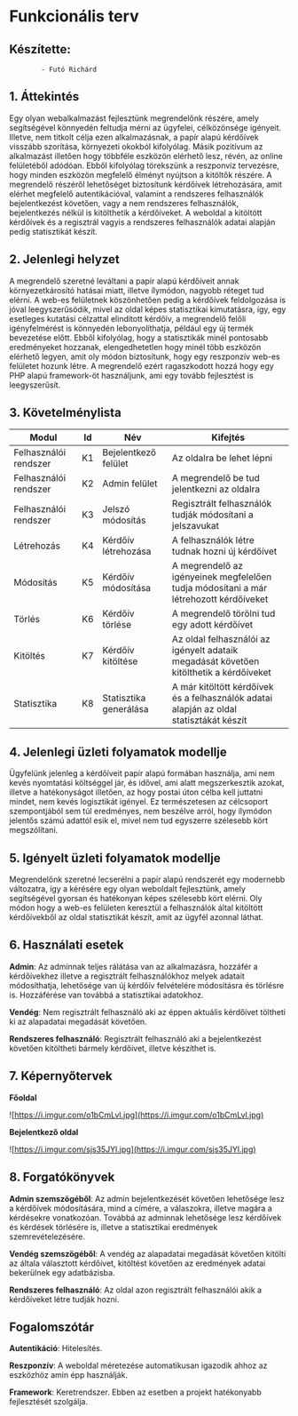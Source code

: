 # Funkcionális terv 

## Készítette: 
            - Futó Richárd
           

## 1. Áttekintés

Egy olyan webalkalmazást fejlesztünk megrendelőnk részére, amely segítségével könnyedén feltudja mérni az ügyfelei, célközönsége igényeit. Illetve, nem titkolt célja ezen alkalmazásnak, a papír alapú kérdőívek visszább szorítása, környezeti okokból kifolyólag. Másik pozitívum az alkalmazást illetően hogy többféle eszközön elérhető lesz, révén, az online felületéből adódóan. Ebből kifolyólag törekszünk a reszponvíz tervezésre, hogy minden eszközön megfelelő élményt nyújtson a kitöltők részére. A megrendelő részéről lehetőséget biztosítunk kérdőívek létrehozására, amit elérhet megfelelő autentikációval, valamint a rendszeres felhasználók bejelentkezést követően, vagy a nem rendszeres felhasználók, bejelentkezés nélkül is kitölthetik a kérdőíveket. A weboldal a kitöltött kérdőívek és a regisztrál vagyis a rendszeres felhasználók adatai alapján pedig statisztikát készít. 

## 2. Jelenlegi helyzet

A megrendelő szeretné leváltani a papír alapú kérdőíveit annak környezetkárosító hatásai miatt, illetve ílymódon, nagyobb réteget tud elérni. A web-es felületnek köszönhetően pedig a kérdőívek feldolgozása is jóval leegyszerűsödik, mivel az oldal képes statisztikai kimutatásra, így, egy esetleges kutatási célzattal elindított kérdőív, a megrendelő felőli igényfelmérést is könnyedén lebonyolíthatja, például egy új termék bevezetése előtt. Ebből kifolyólag, hogy a statisztikák minél pontosabb eredményeket hozzanak, elengedhetetlen hogy minél több eszközön elérhető legyen, amit oly módon biztosítunk, hogy egy reszponzív web-es felületet hozunk létre. A megrendelő ezért ragaszkodott hozzá hogy egy PHP alapú framework-öt használjunk, ami egy tovább fejlesztést is leegyszerűsít.

## 3. Követelménylista

| Modul  | Id | Név | Kifejtés |
| ------------- | ------------- | ------------- | -------------|
| Felhasználói rendszer | K1  | Bejelentkező felület | Az oldalra be lehet lépni |
| Felhasználói rendszer | K2  | Admin felület | A megrendelő be tud jelentkezni az oldalra |
| Felhasználói rendszer | K3  | Jelszó módosítás | Regisztrált felhasználók tudják módosítani a jelszavukat |
| Létrehozás | K4  | Kérdőív létrehozása | A felhasználók létre tudnak hozni új kérdőívet |
| Módosítás | K5  | Kérdőív módosítása | A megrendelő az igényeinek megfelelően tudja módosítani a már létrehozott kérdőíveket |
| Törlés | K6  | Kérdőív törlése | A megrendelő törölni tud egy adott kérdőívet |
| Kitöltés | K7  | Kérdőív kitöltése | Az oldal felhasználói az igényelt adataik megadását követően kitölthetik a kérdőíveket |
| Statisztika | K8  | Statisztika generálása | A már kitöltött kérdőívek és a felhasználók adatai alapján az oldal statisztákát készít |

## 4. Jelenlegi üzleti folyamatok modellje

Ügyfelünk jelenleg a kérdőíveit papír alapú formában használja, ami nem kevés nyomtatási költséggel jár, és idővel, ami alatt megszerkesztik azokat, illetve a hatékonyságot illetően, az hogy postai úton célba kell juttatni mindet, nem kevés logisztikát igényel. Ez természetesen az célcsoport szempontjából sem túl eredményes, nem beszélve arról, hogy ílymódon jelentős számú adattól esik el, mivel nem tud egyszerre szélesebb kört megszólítani.

## 5. Igényelt üzleti folyamatok modellje

Megrendelőnk szeretné lecserélni a papír alapú rendszerét egy modernebb változatra, így a kérésére egy olyan weboldalt fejlesztünk, amely segítségével gyorsan és hatékonyan képes szélesebb kört elérni. Oly módon hogy a web-es felületen keresztül a felhasználók által kitöltött kérdőívekből az oldal statisztikát készít, amit az ügyfél azonnal láthat.

## 6. Használati esetek

**Admin**: Az adminnak teljes rálátása van az alkalmazásra, hozzáfér a kérdőívekhez illetve a regisztrált felhasználókhoz melyek adatait módosíthatja, lehetősége van új kérdőív felvételére módosításra és törlésre is. Hozzáférése van továbbá a statisztikai adatokhoz.

**Vendég**: Nem regisztrált felhasználó aki az éppen aktuális kérdőívet töltheti ki az alapadatai megadását követően. 

**Rendszeres felhasználó**: Regisztrált felhasználó aki a bejelentkezést követően kitöltheti bármely kérdőívet, illetve készíthet is. 

## 7. Képernyőtervek

**Főoldal**

![https://i.imgur.com/o1bCmLvl.jpg](https://i.imgur.com/o1bCmLvl.jpg)

**Bejelentkező oldal**

![https://i.imgur.com/sjs35JYl.jpg](https://i.imgur.com/sjs35JYl.jpg)

## 8. Forgatókönyvek

**Admin szemszögéből**: Az admin bejelentkezését követően lehetősége lesz a kérdőívek módosítására, mind a címére, a válaszokra, illetve magára a kérdésekre vonatkozóan. Továbbá az adminnak lehetősége lesz kérdőívek és kérdések törlésére is, illetve a statisztikai eredmények szemrevételezésére.

**Vendég szemszögéből**: A vendég az alapadatai megadását követően kitölti az általa választott kérdőívet, kitöltést követően az eredmények adatai bekerülnek egy adatbázisba.

**Rendszeres felhasználó**: Az oldal azon regisztrált felhasználói akik a kérdőíveket létre tudják hozni.

## Fogalomszótár

**Autentikáció**: Hitelesítés.

**Reszponzív**: A weboldal méretezése automatikusan igazodik ahhoz az eszközhöz amin épp használják.

**Framework**: Keretrendszer. Ebben az esetben a projekt hatékonyabb fejlesztését szolgálja.

